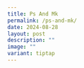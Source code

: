 ```yaml
---
title: Ps And Mk
permalink: /ps-and-mk/
date: 2024-08-28
layout: post
description: ""
image: ""
variant: tiptap
---
```

